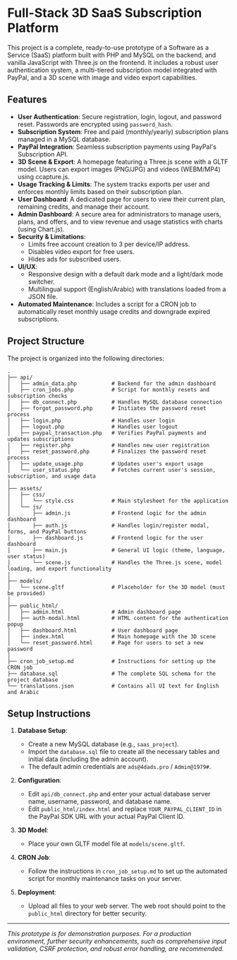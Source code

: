 # Full-Stack 3D SaaS Subscription Platform

This project is a complete, ready-to-use prototype of a Software as a Service (SaaS) platform built with PHP and MySQL on the backend, and vanilla JavaScript with Three.js on the frontend. It includes a robust user authentication system, a multi-tiered subscription model integrated with PayPal, and a 3D scene with image and video export capabilities.

## Features

-   **User Authentication**: Secure registration, login, logout, and password reset. Passwords are encrypted using `password_hash`.
-   **Subscription System**: Free and paid (monthly/yearly) subscription plans managed in a MySQL database.
-   **PayPal Integration**: Seamless subscription payments using PayPal's Subscription API.
-   **3D Scene & Export**: A homepage featuring a Three.js scene with a GLTF model. Users can export images (PNG/JPG) and videos (WEBM/MP4) using ccapture.js.
-   **Usage Tracking & Limits**: The system tracks exports per user and enforces monthly limits based on their subscription plan.
-   **User Dashboard**: A dedicated page for users to view their current plan, remaining credits, and manage their account.
-   **Admin Dashboard**: A secure area for administrators to manage users, plans, and offers, and to view revenue and usage statistics with charts (using Chart.js).
-   **Security & Limitations**:
    -   Limits free account creation to 3 per device/IP address.
    -   Disables video export for free users.
    -   Hides ads for subscribed users.
-   **UI/UX**:
    -   Responsive design with a default dark mode and a light/dark mode switcher.
    -   Multilingual support (English/Arabic) with translations loaded from a JSON file.
-   **Automated Maintenance**: Includes a script for a CRON job to automatically reset monthly usage credits and downgrade expired subscriptions.

## Project Structure

The project is organized into the following directories:

```
.
├── api/
│   ├── admin_data.php           # Backend for the admin dashboard
│   ├── cron_jobs.php            # Script for monthly resets and subscription checks
│   ├── db_connect.php           # Handles MySQL database connection
│   ├── forgot_password.php      # Initiates the password reset process
│   ├── login.php                # Handles user login
│   ├── logout.php               # Handles user logout
│   ├── paypal_transaction.php   # Verifies PayPal payments and updates subscriptions
│   ├── register.php             # Handles new user registration
│   ├── reset_password.php       # Finalizes the password reset process
│   ├── update_usage.php         # Updates user's export usage
│   └── user_status.php          # Fetches current user's session, subscription, and usage data
│
├── assets/
│   ├── css/
│   │   └── style.css            # Main stylesheet for the application
│   └── js/
│       ├── admin.js             # Frontend logic for the admin dashboard
│       ├── auth.js              # Handles login/register modal, forms, and PayPal buttons
│       ├── dashboard.js         # Frontend logic for the user dashboard
│       ├── main.js              # General UI logic (theme, language, user status)
│       └── scene.js             # Handles the Three.js scene, model loading, and export functionality
│
├── models/
│   └── scene.gltf               # Placeholder for the 3D model (must be provided)
│
├── public_html/
│   ├── admin.html               # Admin dashboard page
│   ├── auth-modal.html          # HTML content for the authentication popup
│   ├── dashboard.html           # User dashboard page
│   ├── index.html               # Main homepage with the 3D scene
│   └── reset_password.html      # Page for users to set a new password
│
├── cron_job_setup.md            # Instructions for setting up the CRON job
├── database.sql                 # The complete SQL schema for the project database
└── translations.json            # Contains all UI text for English and Arabic
```

## Setup Instructions

1.  **Database Setup**:
    -   Create a new MySQL database (e.g., `saas_project`).
    -   Import the `database.sql` file to create all the necessary tables and initial data (including the admin account).
    -   The default admin credentials are `ads@4dads.pro` / `Admin@1979#`.

2.  **Configuration**:
    -   Edit `api/db_connect.php` and enter your actual database server name, username, password, and database name.
    -   Edit `public_html/index.html` and replace `YOUR_PAYPAL_CLIENT_ID` in the PayPal SDK URL with your actual PayPal Client ID.

3.  **3D Model**:
    -   Place your own GLTF model file at `models/scene.gltf`.

4.  **CRON Job**:
    -   Follow the instructions in `cron_job_setup.md` to set up the automated script for monthly maintenance tasks on your server.

5.  **Deployment**:
    -   Upload all files to your web server. The web root should point to the `public_html` directory for better security.

---
*This prototype is for demonstration purposes. For a production environment, further security enhancements, such as comprehensive input validation, CSRF protection, and robust error handling, are recommended.*